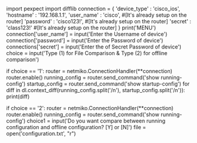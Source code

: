 import pexpect
import difflib
connection = {
    'device_type' : 'cisco_ios',
    'hostname' : '192.168.1.1',
    'user_name' : 'cisco', #[It's already setup on the router]
    'password' : 'cisco123!', #[It's already setup on the router]
    'secret' : 'class123!' #[It's already setup on the router]
}
print('MENU')
connection['user_name'] = input('Enter the Username of device')
connection['password'] = input('Enter the Password of device')
connections['secret'] = input('Enter the  of Secret Password of device')
choice = input('Type (1) for File Comparison & Type (2) for offline comparison')

if choice == '1':
    router = netmiko.ConnectionHandler(**connection)
    router.enable()
    running_config = router.send_command('show running-config')
    startup_config = router.send_command('show startup-config')
    for diff in dl.context_diff(running_config.split('/n'), startup_config.split('/n')):
        print(diff)



if choice == '2':
    router = netmiko.ConnectionHandler(**connection)
    router.enable()
    running_config = router.send_command('show running-config')
    choice1 = input('Do you want compare between running configuration and offline configuration? [Y] or [N]')
    file = open('configuration.txt', "r")
